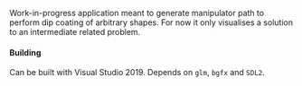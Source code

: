 Work-in-progress application meant to generate manipulator path to perform dip coating of arbitrary shapes.
For now it only visualises a solution to an intermediate related problem.

#### Building
Can be built with Visual Studio 2019.
Depends on `glm`, `bgfx` and `SDL2`.
